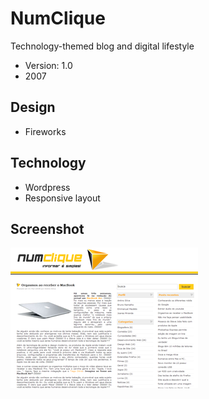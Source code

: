 # NumClique
Technology-themed blog and digital lifestyle
* Version: 1.0
* 2007

## Design
* Fireworks

## Technology
* Wordpress
* Responsive layout

## Screenshot

![Screenshot blog](https://github.com/JoaresMiranda/2007-NumClique/blob/master/screenshot.png)